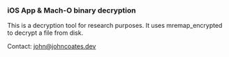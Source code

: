### iOS App & Mach-O binary decryption
This is a decryption tool for research purposes. It uses mremap_encrypted to decrypt a file from disk.  

Contact: john@johncoates.dev
